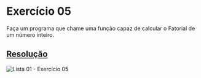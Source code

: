 # Exercício 05

Faça um programa que chame uma função capaz de calcular o Fatorial de um número inteiro.

## <a href="/codigo\Lista 01\Exercício 05\Program.cs">Resolução</a>

![Lista 01 - Exercício 05](/img/Lista%2001%20-%20Exerc%C3%ADcio%2005.png)